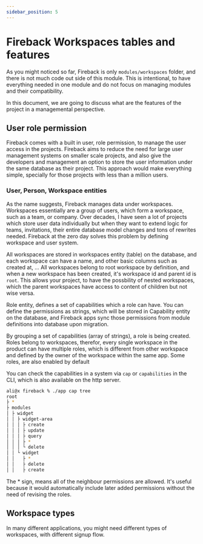 ```yaml
---
sidebar_position: 5
---
```


# Fireback Workspaces tables and features

As you might noticed so far, Fireback is only `modules/workspaces` folder, and there is not much code
out side of this module. This is intentional, to have everything needed in one module and do not focus
on managing modules and their compatibility.

In this document, we are going to discuss what are the features of the project in a managemental perspective.

## User role permission

Fireback comes with a built in user, role permission, to manage the user access in the projects. Fireback
aims to reduce the need for large user management systems on smaller scale projects, and also give the developers
and management an option to store the user information under the same database as their project. 
This approach would make everything simple, specially for those projects with less than a million users.

### User, Person, Workspace entities

As the name suggests, Fireback manages data under workspaces. Workspaces essentially are a group of users, which
form a workspace, such as a team, or company. Over decades, I have seen a lot of projects which store user data
individually but when they want to extend logic for teams, invitations, their entire database model changes
and tons of rewrites needed. Fireback at the zero day solves this problem by defining workspace and user system.

All workspaces are stored in workspaces entity (table) on the database, and each workspace can have a name,
and other basic columns such as created at, ... All workspaces belong to root workspace by definition,
and when a new workspace has been created, it's workspace id and parent id is `root`. This allows your project,
to have the possbility of nested workspaces, which the parent workspaces have access to content of children but
not wise versa. 

Role entity, defines a set of capabilities which a role can have. You can define the permissions as strings,
which will be stored in Capability entity on the database, and Fireback apps sync those permissions from module
definitions into database upon migration.

By grouping a set of capabilities (array of strings), a role is being created. Roles belong to workspaces, therefor, every single workspace in the product can have multiple roles, which is different from other workspace
and defined by the owner of the workspace within the same app. Some roles, are also enabled by default

You can check the capabilities in a system via `cap` or `capabilities` in the CLI, which is also available
on the http server.

```bash
ali@x fireback % ./app cap tree
root
├ *
├ modules
│ ├ widget
│ │ ├ widget-area
│ │ │ ├ create
│ │ │ ├ update
│ │ │ ├ query
│ │ │ ├ *
│ │ │ └ delete
│ │ └ widget
│ │   ├ *
│ │   ├ delete
│ │   ├ create
```

The * sign, means all of the neighbour permissions are allowed. It's useful because it would automatically include
later added permissions without the need of revising the roles.

## Workspace types

In many different applications, you might need different types of workspaces, with different signup flow.
